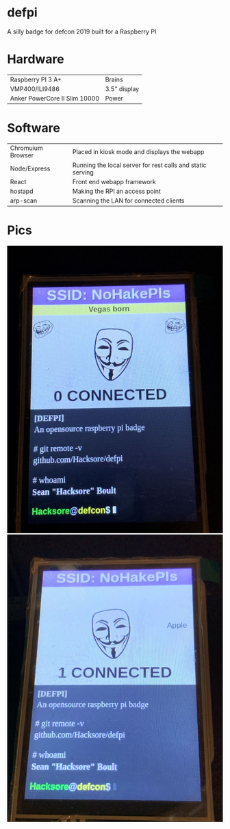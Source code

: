 # defpi
A silly badge for defcon 2019 built for a Raspberry PI

# Hardware
|                                  |                  |
| --------------------------       | -------------    |
| Raspberry PI 3 A+                | Brains           |
| VMP400/ILI9486                   | 3.5" display     |
| Anker PowerCore II Slim 10000    | Power            |

# Software
|                           |                                                               |
| --------------------------| -----------------------------------                           |
| Chromuium Browser         | Placed in kiosk mode and displays the webapp                  |
| Node/Express              | Running the local server for rest calls and static serving    |
| React                     | Front end webapp framework                                    |
| hostapd                   | Making the RPI an access point                                |
| arp-scan                  | Scanning the LAN for connected clients                        |


# Pics
![scanning](./pics/scanning.jpg)
![connected](./pics/connected.jpg)